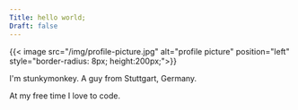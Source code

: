 ```yaml
---
Title: hello world;
Draft: false
---
```


{{< image src="/img/profile-picture.jpg" alt="profile picture" position="left" style="border-radius: 8px; height:200px;">}}

I'm stunkymonkey. A guy from Stuttgart, Germany.

At my free time I love to code.

